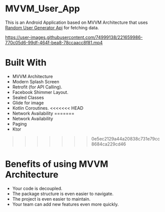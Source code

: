 # MVVM_User_App

This is an Android Application based on MVVM Architecture that uses [Random User Generator Api](https://randomuser.me/documentation) for fetching data.


https://user-images.githubusercontent.com/74999138/221659986-770c05d6-99df-464f-bea8-78ccaacc8f81.mp4



# Built With
+ MVVM Architecture
+ Modern Splash Screen
+ Retrofit (for API Calling).
+ Facebook Shimmer Layout.
+ Sealed Classes
+ Glide for image
+ Kotlin Coroutines.
<<<<<<< HEAD
+ Network Availability
=======
+ Network Availability
+ Paging
+ Ktor
>>>>>>> 0e5ec2129a44a20838c731e79cc8684ca229cd46

# Benefits of using MVVM Architecture
+ Your code is decoupled.
+ The package structure is even easier to navigate.
+ The project is even easier to maintain.
+ Your team can add new features even more quickly.




